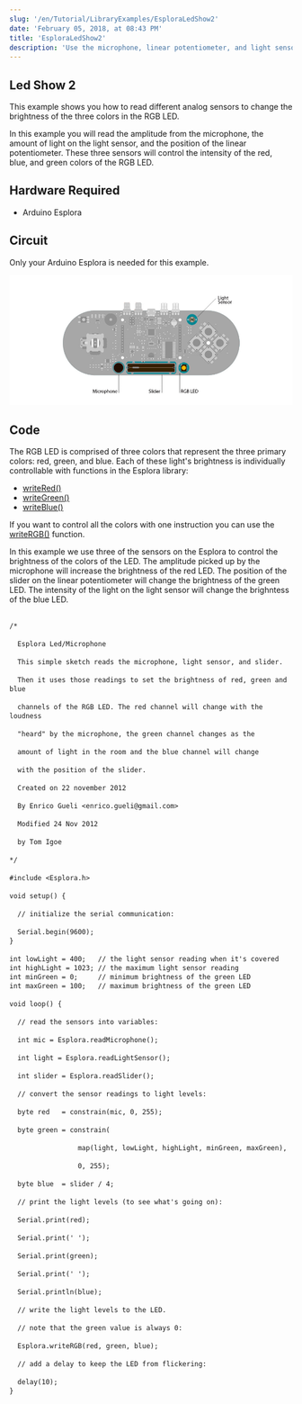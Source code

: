 ```yaml
---
slug: '/en/Tutorial/LibraryExamples/EsploraLedShow2'
date: 'February 05, 2018, at 08:43 PM'
title: 'EsploraLedShow2'
description: 'Use the microphone, linear potentiometer, and light sensor on the Esplora to change the color of the onboard LED.'
---
```




## Led Show 2

This example shows you how to read different analog sensors to change the brightness of the three colors in the RGB LED.

In this example you will read the amplitude from the microphone, the amount of light on the light sensor, and the position of the linear potentiometer. These three sensors will control the intensity of the red, blue, and green colors of the RGB LED.

## Hardware Required

- Arduino Esplora

## Circuit

Only your Arduino Esplora is needed for this example.

![microphone, slider, light sensor and RGB led on the Esplora](./assets/Esplora_ledShow2.png)

 

## Code

The RGB LED is comprised of three colors that represent the three primary colors: red, green, and blue.
Each of these light's brightness is individually controllable with functions in the Esplora library:

- [writeRed()](https://www.arduino.cc/en/Reference/EsploraWriteRed)
- [writeGreen()](https://www.arduino.cc/en/Reference/EsploraWriteRed)
- [writeBlue()](https://www.arduino.cc/en/Reference/EsploraWriteRed)

If you want to control all the colors with one instruction you can use the [writeRGB()](https://www.arduino.cc/en/Reference/EsploraWriteRGB) function.

In this example we use three of the sensors on the Esplora to control the brightness of the colors of the LED. The amplitude picked up by the microphone will increase the brightness of the red LED. The position of the slider on the linear potentiometer will change the brightness of the green LED. The intensity of the light on the light sensor will change the brighntess of the blue LED.

```arduino

/*

  Esplora Led/Microphone

  This simple sketch reads the microphone, light sensor, and slider.

  Then it uses those readings to set the brightness of red, green and blue

  channels of the RGB LED. The red channel will change with the loudness

  "heard" by the microphone, the green channel changes as the

  amount of light in the room and the blue channel will change

  with the position of the slider.

  Created on 22 november 2012

  By Enrico Gueli <enrico.gueli@gmail.com>

  Modified 24 Nov 2012

  by Tom Igoe

*/

#include <Esplora.h>

void setup() {

  // initialize the serial communication:

  Serial.begin(9600);
}

int lowLight = 400;   // the light sensor reading when it's covered
int highLight = 1023; // the maximum light sensor reading
int minGreen = 0;     // minimum brightness of the green LED
int maxGreen = 100;   // maximum brightness of the green LED

void loop() {

  // read the sensors into variables:

  int mic = Esplora.readMicrophone();

  int light = Esplora.readLightSensor();

  int slider = Esplora.readSlider();

  // convert the sensor readings to light levels:

  byte red   = constrain(mic, 0, 255);

  byte green = constrain(

                 map(light, lowLight, highLight, minGreen, maxGreen),

                 0, 255);

  byte blue  = slider / 4;

  // print the light levels (to see what's going on):

  Serial.print(red);

  Serial.print(' ');

  Serial.print(green);

  Serial.print(' ');

  Serial.println(blue);

  // write the light levels to the LED.

  // note that the green value is always 0:

  Esplora.writeRGB(red, green, blue);

  // add a delay to keep the LED from flickering:

  delay(10);
}
```
